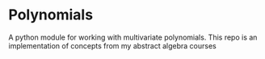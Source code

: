# Polynomials
A python module for working with multivariate polynomials. This repo is an implementation of concepts from my abstract algebra courses
